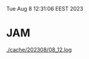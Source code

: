 Tue Aug  8 12:31:06 EEST 2023
# JAM
<a href='./cache/202308/08_12.log'>./cache/202308/08_12.log</a>
